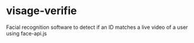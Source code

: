 # visage-verifie
Facial recognition software to detect if an ID matches a live video of a user
using face-api.js
